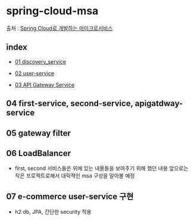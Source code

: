 # spring-cloud-msa
출처 : [Spring Cloud로 개발하는 마이크로서비스](https://www.inflearn.com/course/%EC%8A%A4%ED%94%84%EB%A7%81-%ED%81%B4%EB%9D%BC%EC%9A%B0%EB%93%9C-%EB%A7%88%EC%9D%B4%ED%81%AC%EB%A1%9C%EC%84%9C%EB%B9%84%EC%8A%A4/dashboard)
## index

- [01 discovery_service](./discoveryservice/)

- [02 user-service](./user-service/)

- [03 API Gateway Service](./apigateway-service/)

## 04 first-service, second-service, apigatdway-service

## 05 gateway filter

## 06 LoadBalancer

- first, second 서비스들은 위에 있는 내욜들을 보여주기 위해 했던 내용 앞으로는 작은 프로젝트로해서 대락젹인 msa 구성을 알아볼 예정

## 07 e-commerce user-service 구현

- h2 db, JPA, 간단한 security 적용
